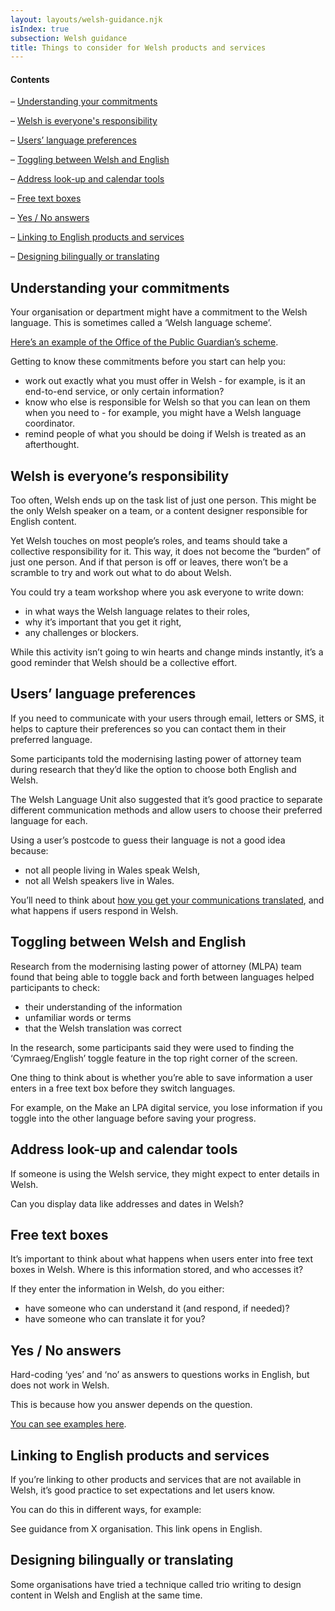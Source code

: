 ```yaml
---
layout: layouts/welsh-guidance.njk
isIndex: true
subsection: Welsh guidance
title: Things to consider for Welsh products and services
---
```


#### Contents

<p class="govuk-body govuk-!-font-size-16 govuk-!-margin-bottom-1">– <a href="#commitments">Understanding your commitments</a></p>

<p class="govuk-body govuk-!-font-size-16 govuk-!-margin-bottom-1">– <a href="#responsibility">Welsh is everyone's responsibility</a></p>

<p class="govuk-body govuk-!-font-size-16 govuk-!-margin-bottom-1">– <a href="#preferences">Users’ language preferences</a></p>

<p class="govuk-body govuk-!-font-size-16 govuk-!-margin-bottom-1">– <a href="#toggle">Toggling between Welsh and English</a></p>

<p class="govuk-body govuk-!-font-size-16 govuk-!-margin-bottom-1">– <a href="#tools">Address look-up and calendar tools</a></p>

<p class="govuk-body govuk-!-font-size-16 govuk-!-margin-bottom-1">– <a href="#free-text">Free text boxes</a></p>

<p class="govuk-body govuk-!-font-size-16 govuk-!-margin-bottom-1">– <a href="#answers">Yes / No answers</a></p>

<p class="govuk-body govuk-!-font-size-16 govuk-!-margin-bottom-1">– <a href="#linking">Linking to English products and services</a></p>

<p class="govuk-body govuk-!-font-size-16">– <a href="#translating">Designing bilingually or translating</a></p>


<h2 class="govuk-heading-l" id="commitments">Understanding your commitments</h2>

Your organisation or department might have a commitment to the Welsh language. This is sometimes called a ‘Welsh language scheme’.

[Here’s an example of the Office of the Public Guardian’s scheme](https://www.gov.uk/government/organisations/office-of-the-public-guardian/about/welsh-language-scheme#:~:text=This%20scheme%20sets%20out%20how,conducting%20public%20business%20in%20Wales.).

Getting to know these commitments before you start can help you:

- work out exactly what you must offer in Welsh - for example, is it an end-to-end service, or only certain information?
- know who else is responsible for Welsh so that you can lean on them when you need to - for example, you might have a Welsh language coordinator.
- remind people of what you should be doing if Welsh is treated as an afterthought.

<h2 class="govuk-heading-l" id="responsibility">Welsh is everyone’s responsibility</h2>

Too often, Welsh ends up on the task list of just one person. This might be the only Welsh speaker on a team, or a content designer responsible for English content.

Yet Welsh touches on most people’s roles, and teams should take a collective responsibility for it. This way, it does not become the “burden” of just one person. And if that person is off or leaves, there won’t be a scramble to try and work out what to do about Welsh.

You could try a team workshop where you ask everyone to write down:

- in what ways the Welsh language relates to their roles,
- why it’s important that you get it right,
- any challenges or blockers.

While this activity isn’t going to win hearts and change minds instantly, it’s a good reminder that Welsh should be a collective effort.

<h2 class="govuk-heading-l" id="preferences">Users’ language preferences</h2>

If you need to communicate with your users through email, letters or SMS, it helps to capture their preferences so you can contact them in their preferred language.

Some participants told the modernising lasting power of attorney team during research that they’d like the option to choose both English and Welsh.

The Welsh Language Unit also suggested that it’s good practice to separate different communication methods and allow users to choose their preferred language for each.

Using a user’s postcode to guess their language is not a good idea because:

- not all people living in Wales speak Welsh,
- not all Welsh speakers live in Wales.

You’ll need to think about [how you get your communications translated](/welsh-guidance/translation), and what happens if users respond in Welsh.

<h2 class="govuk-heading-l" id="toggle">Toggling between Welsh and English</h2>

Research from the modernising lasting power of attorney (MLPA) team found that being able to toggle back and forth between languages helped participants to check:

- their understanding of the information
- unfamiliar words or terms
- that the Welsh translation was correct

In the research, some participants said they were used to finding the ‘Cymraeg/English’ toggle feature in the top right corner of the screen.

One thing to think about is whether you’re able to save information a user enters in a free text box before they switch languages.

For example, on the Make an LPA digital service, you lose information if you toggle into the other language before saving your progress.

<h2 class="govuk-heading-l" id="tools">Address look-up and calendar tools</h2>

If someone is using the Welsh service, they might expect to enter details in Welsh.

Can you display data like addresses and dates in Welsh?

<h2 class="govuk-heading-l" id="free-text">Free text boxes</h2>

It’s important to think about what happens when users enter into free text boxes in Welsh. Where is this information stored, and who accesses it?

If they enter the information in Welsh, do you either:

- have someone who can understand it (and respond, if needed)?
- have someone who can translate it for you?

<h2 class="govuk-heading-l" id="answers">Yes / No answers</h2>

Hard-coding ‘yes’ and ‘no’ as answers to questions works in English, but does not work in Welsh.

This is because how you answer depends on the question.

[You can see examples here](https://www.jackpulmanslater.com/yes-no).

<h2 class="govuk-heading-l" id="linking">Linking to English products and services</h2>

If you’re linking to other products and services that are not available in Welsh, it’s good practice to set expectations and let users know.

You can do this in different ways, for example:

See guidance from X organisation. This link opens in English.

<h2 class="govuk-heading-l" id="translating">Designing bilingually or translating</h2>

Some organisations have tried a technique called trio writing to design content in Welsh and English at the same time.

